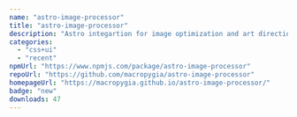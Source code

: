 ```yaml
---
name: "astro-image-processor"
title: "astro-image-processor"
description: "Astro integartion for image optimization and art direction for static builds"
categories:
  - "css+ui"
  - "recent"
npmUrl: "https://www.npmjs.com/package/astro-image-processor"
repoUrl: "https://github.com/macropygia/astro-image-processor"
homepageUrl: "https://macropygia.github.io/astro-image-processor/"
badge: "new"
downloads: 47
---
```

